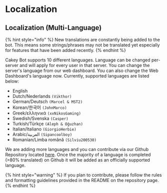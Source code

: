 # Localization

## Localization \(Multi-Language\)

{% hint style="info" %}
New translations are constantly being added to the bot. This means some strings/phrases may not be translated yet especially for features that have been added recently.
{% endhint %}

Cakey Bot supports 10 different languages. Language can be changed per-server and will apply for every user in that server. You can change the server's language from our web dashboard. You can also change the Web Dashboard's language now. Currently, supported languages are listed below:

* English
* Dutch/Nederlands `(Vikthor)`
* German/Deutsch `(Marcel & MST2)`
* Korean/한국어 `(JohnMarco)`
* Greek/ελληνικά `(xxNikosGaming)`
* Swedish/Svenska `(Casper)`
* Turkish/Türkçe `(Aleph & Oğuzhan)`
* Italian/Italiano `(GiorgioHerbie)`
* Arabic/العربية `(Sipancoolboy)`
* Romanian/Limba română `(Silviu200530)`

We are adding more languages and you can contribute via our Github Repository located [here](https://github.com/MrCakeSlayer/CakeyBot-translations). Once the majority of a language is completed \(&gt;80% translated\) on Github it will be added as an officially supported language.

{% hint style="warning" %}
If you plan to contribute, please follow the rules and formatting guidelines provided in the README on the repository page.
{% endhint %}


